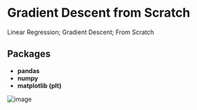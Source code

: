 # Gradient Descent from Scratch

Linear Regression; Gradient Descent; From Scratch

## Packages

- **pandas**
- **numpy**
- **matplotlib (plt)**

![image](https://github.com/user-attachments/assets/5747bfaa-4467-4b12-aca5-9f52da79ea88)
